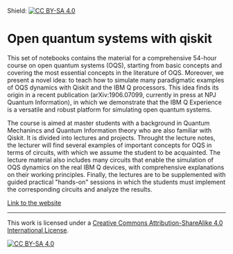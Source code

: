 Shield: [![CC BY-SA 4.0][cc-by-sa-shield]][cc-by-sa]

# Open quantum systems with qiskit

This set of notebooks contains the material for a comprehensive 54-hour course on open quantum systems (OQS), starting from basic concepts and covering the most essential concepts in the literature of OQS. Moreover, we present a novel idea: to teach how to simulate many paradigmatic examples of OQS dynamics with Qiskit and the IBM Q processors. This idea finds its origin in a recent publication (arXiv:1906.07099, currently in press at NPJ Quantum Information), in which we demonstrate that the IBM Q Experience is a versatile and robust platform for simulating open quantum systems.

The course is aimed at master students with a background in Quantum Mechanincs and Quantum Information theory who are also familiar with Qiskit. It is divided into lectures and projects. Throught the lecture notes, the lecturer will find several examples of important concepts for OQS in terms of circuits, with which we assume the student to be acquainted. The lecture material also includes many circuits that enable the simulation of OQS dynamics on the real IBM Q devices, with comprehensive explanations on their working principles. Finally, the lectures are to be supplemented with guided practical "hands-on" sessions in which the students must implement the corresponding circuits and analyze the results.

[Link to the website](https://matteoacrossi.github.io/oqs-jupyterbook)

----

This work is licensed under a [Creative Commons Attribution-ShareAlike 4.0
International License][cc-by-sa].

[![CC BY-SA 4.0][cc-by-sa-image]][cc-by-sa]

[cc-by-sa]: http://creativecommons.org/licenses/by-sa/4.0/
[cc-by-sa-image]: https://licensebuttons.net/l/by-sa/4.0/88x31.png
[cc-by-sa-shield]: https://img.shields.io/badge/License-CC%20BY--SA%204.0-lightgrey.svg